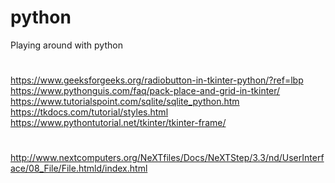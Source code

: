 # python
Playing around with python

#
https://www.geeksforgeeks.org/radiobutton-in-tkinter-python/?ref=lbp <br/>
https://www.pythonguis.com/faq/pack-place-and-grid-in-tkinter/ <br/>
https://www.tutorialspoint.com/sqlite/sqlite_python.htm <br/>
https://tkdocs.com/tutorial/styles.html <br/>
https://www.pythontutorial.net/tkinter/tkinter-frame/ <br/>

#
http://www.nextcomputers.org/NeXTfiles/Docs/NeXTStep/3.3/nd/UserInterface/08_File/File.htmld/index.html
